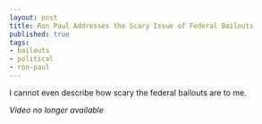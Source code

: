 ```yaml
---
layout: post
title: Ron Paul Addresses the Scary Issue of Federal Bailouts
published: true
tags:
- bailouts
- political
- ron-paul
---
```

I cannot even describe how scary the federal bailouts are to me.

_Video no longer available_
